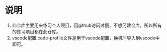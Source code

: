 # 说明
1. 此仓库主要用来练习个人项目，因github访问过慢，不想另建仓库，所以所有的练习项目都在此仓库。
2. vscode配置.code-profile文件是用于vscode配置，换机时导入到vscode中即可。